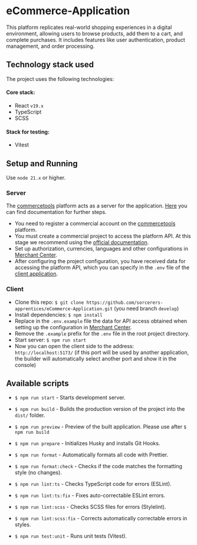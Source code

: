 # eCommerce-Application

This platform replicates real-world shopping experiences in a digital environment, allowing users to browse products, add them to a cart, and complete purchases. It includes features like user authentication, product management, and order processing.

## Technology stack used

The project uses the following technologies:

#### Сore stack:

- React `v19.x`
- TypeScript
- SCSS

#### Stack for testing:

- Vitest

## Setup and Running

Use `node 21.x` or higher.

### Server

The [commercetools](https://commercetools.com/) platform acts as a server for the application. [Here](https://docs.commercetools.com/docs) you can find documentation for further steps.

- You need to register a commercial account on the [commercetools](https://commercetools.com/) platform.
- You must create a commercial project to access the platform API. At this stage we recommend using the [official documentation](https://docs.commercetools.com/docs).
- Set up authorization, currencies, languages and other configurations in [Merchant Center](https://docs.commercetools.com/merchant-center).
- After configuring the project configuration, you have received data for accessing the platform API, which you can specify in the `.env` file of the [client application](#client).

### Client

- Clone this repo: `$ git clone https://github.com/sorcerers-apprentices/eCommerce-Application.git` (you need branch `develop`)
- Install dependencies: `$ npm install`
- Replace in the `.env.example` file the data for API access obtained when setting up the configuration in [Merchant Center](https://docs.commercetools.com/merchant-center).
- Remove the `.example` prefix for the `.env` file in the root project directory.
- Start server: `$ npm run start`
- Now you can open the client side to the address: `http://localhost:5173/` (if this port will be used by another application, the builder will automatically select another port and show it in the console)

## Available scripts

- `$ npm run start` - Starts development server.

- `$ npm run build` - Builds the production version of the project into the `dist/` folder.
- `$ npm run preview` - Preview of the built application. Please use after `$ npm run build`

- `$ npm run prepare` - Initializes Husky and installs Git Hooks.

- `$ npm run format` - Automatically formats all code with Prettier.
- `$ npm run format:check` - Checks if the code matches the formatting style (no changes).

- `$ npm run lint:ts` - Checks TypeScript code for errors (ESLint).
- `$ npm run lint:ts:fix` - Fixes auto-correctable ESLint errors.
- `$ npm run lint:scss` - Checks SCSS files for errors (Stylelint).
- `$ npm run lint:scss:fix` - Corrects automatically correctable errors in styles.

- `$ npm run test:unit` - Runs unit tests (Vitest).
